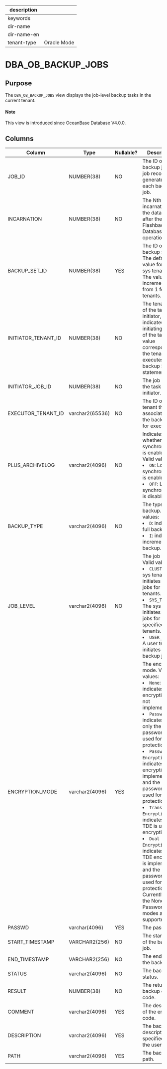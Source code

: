 |description||
|---|---|
|keywords||
|dir-name||
|dir-name-en||
|tenant-type|Oracle Mode|

# DBA_OB_BACKUP_JOBS

## Purpose

The `DBA_OB_BACKUP_JOBS` view displays the job-level backup tasks in the current tenant.

<main id="notice" type='explain'>
  <h4>Note</h4>
  <p>This view is introduced since OceanBase Database V4.0.0. </p>
</main>

## Columns

| Column | Type | Nullable? | Description |
| --- | --- | --- | --- |
| JOB_ID | NUMBER(38) | NO | The ID of the backup job. A job record is generated for each backup job. |
| INCARNATION | NUMBER(38) | NO | The Nth incarnation of the database after the Flashback Database operation. |
| BACKUP_SET_ID | NUMBER(38) | YES | The ID of the backup set. The default value for the sys tenant is 0. The value is incremented from 1 for user tenants. |
| INITIATOR_TENANT_ID | NUMBER(38) | NO | The tenant ID of the task initiator, which indicates the initiating tenant of the task. The value corresponds to the tenant that executes the backup SQL statement. |
| INITIATOR_JOB_ID | NUMBER(38) | NO | The job ID of the task initiator. |
| EXECUTOR_TENANT_ID | varchar2(65536) | NO | The ID of the tenant that is associated with the backup job for execution. |
| PLUS_ARCHIVELOG | varchar2(4096) | NO | Indicates whether log synchronization is enabled. Valid values:<li>`ON`: Log synchronization is enabled.<li>`OFF`: Log synchronization is disabled. |
| BACKUP_TYPE | varchar2(4096) | NO | The type of the backup. Valid values:<li>`D`: indicates full backup.<li>`I`: indicates incremental backup. |
| JOB_LEVEL | varchar2(4096) | NO | The job level. Valid values:<li>`CLUSTER`: The sys tenant initiates backup jobs for all tenants.<li>`SYS_TENANT`: The sys tenant initiates backup jobs for specified tenants.<li>`USER_TENANT`: A user tenant initiates its own backup jobs. |
| ENCRYPTION_MODE | varchar2(4096) | YES | The encryption mode. Valid values:<li>`None`: indicates that encryption is not implemented.<li>`Password`: indicates that only the password is used for protection.<li>`Password Encryption`: indicates that encryption is implemented and the password is used for protection.<li>`Transparent Encryption`: indicates that TDE is used for encryption.<li>`Dual Mode Encryption`: indicates that TDE encryption is implemented and the password is used for protection.<br>Currently, only the None and Password modes are supported. |
| PASSWD | varchar(4096) | YES | The password. |
| START_TIMESTAMP | VARCHAR2(256) | NO | The start time of the backup job. |
| END_TIMESTAMP | VARCHAR2(256) | NO | The end time of the backup job. |
| STATUS | varchar2(4096) | NO | The backup status. |
| RESULT | NUMBER(38) | NO | The returned backup error code. |
| COMMENT | varchar2(4096) | YES | The description of the error code. |
| DESCRIPTION | varchar2(4096) | YES | The backup description specified by the user. |
| PATH | varchar2(4096) | YES | The backup path. |
